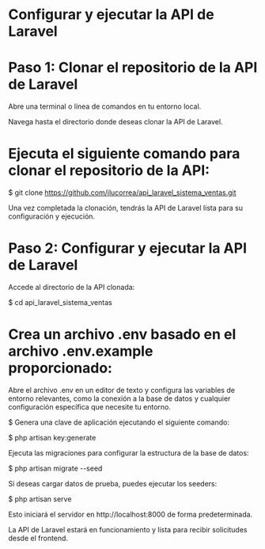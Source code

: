 # Configurar y ejecutar la API de Laravel

# Paso 1: Clonar el repositorio de la API de Laravel

Abre una terminal o línea de comandos en tu entorno local.

Navega hasta el directorio donde deseas clonar la API de Laravel.

# Ejecuta el siguiente comando para clonar el repositorio de la API:

$ git clone https://github.com/jlucorrea/api_laravel_sistema_ventas.git

Una vez completada la clonación, tendrás la API de Laravel lista para su configuración y ejecución.

# Paso 2: Configurar y ejecutar la API de Laravel

Accede al directorio de la API clonada:

$ cd api_laravel_sistema_ventas

# Crea un archivo .env basado en el archivo .env.example proporcionado:

Abre el archivo .env en un editor de texto y configura las variables de entorno relevantes, como la conexión a la base de datos y cualquier configuración específica que necesite tu entorno.

$ Genera una clave de aplicación ejecutando el siguiente comando:

$ php artisan key:generate

Ejecuta las migraciones para configurar la estructura de la base de datos:

$ php artisan migrate --seed

Si deseas cargar datos de prueba, puedes ejecutar los seeders:

$ php artisan serve

Esto iniciará el servidor en http://localhost:8000 de forma predeterminada.

La API de Laravel estará en funcionamiento y lista para recibir solicitudes desde el frontend.
